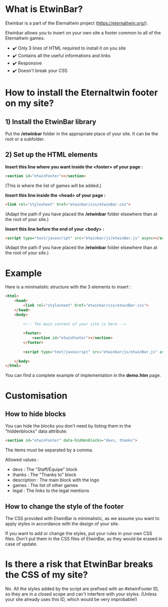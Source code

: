 # What is EtwinBar?
Etwinbar is a part of the Eternaltwin project (https://eternaltwin.org/).

Etwinbar allows you to insert on your own site a footer common to all of the Eternaltwin games.

- ✔️ Only 3 lines of HTML required to install it on you site
- ✔️ Contains all the useful informations and links
- ✔️ Responsive
- ✔️ Doesn't break your CSS

# How to install the Eternaltwin footer on my site?
## 1) Install the EtwinBar library
Put the **/etwinbar** folder in the appropriate place of your site. It can be the root or a subfolder.

## 2) Set up the HTML elements
**Insert this line where you want inside the &lt;footer&gt; of your page :**
```html
<section id="etwinFooter"></section>
```
(This is where the list of games will be added.)

**Insert this line inside the &lt;head&gt; of your page :**
```html
<link rel="stylesheet" href="etwinbar/css/etwinBar.css">
```
(Adapt the path if you have placed the **/etwinbar** folder elsewhere than at the root of your site.)

**Insert this line before the end of your &lt;body&gt; :**
```html
<script type="text/javascript" src="etwinbar/js/etwinBar.js" async></script>
```
(Adapt the path if you have placed the **/etwinbar** folder elsewhere than at the root of your site.)

# Example
Here is a minimalistic structure with the 3 elements to insert :
```html
<html>
	<head>
		<link rel="stylesheet" href="etwinbar/css/etwinBar.css">
	</head>
	<body>
		
		<!-- The main content of your site is here -->
		
		<footer>
			<section id="etwinFooter"></section>
		</footer>
		
		<script type="text/javascript" src="etwinbar/js/etwinBar.js" async></script>
		
	</body>
</html>
```

You can find a complete example of implementation in the **demo.htm** page.

# Customisation
## How to hide blocks
You can hide the blocks you don't need by listing them in the "hiddenblocks" data attribute:
```html
<section id="etwinFooter" data-hiddenblocks="devs, thanks">
```
The items must be separated by a comma.

Allowed values :
- devs : The "Staff/Équipe" block
- thanks : The "Thanks to" block
- description : The main block with the logo
- games : The list of other games
- legal : The links to the legal mentions

## How to change the style of the footer
The CSS provided with EtwinBar is minimalistic, as we assume you want to apply styles in accordance with the design of your site.

If you want to add or change the styles, put your rules in your own CSS files. Don't put them in the CSS files of EtwinBar, as they would be erased in case of update.

# Is there a risk that EtwinBar breaks the CSS of my site?
No. All the styles added by the script are prefixed with an #etwinFooter ID, so they are in a closed scope and can't interfere with your styles. (Unless your site already uses this ID, which would be very improbable!)
